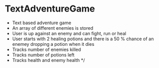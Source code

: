 # TextAdventureGame
* Text based adventure game
* An array of different enemies is stored
* User is up against an enemy and can fight, run or heal
* User starts with 2 healing potions and there is a 50 % chance of an enemey dropping a potion when it dies
* Tracks number of enemies killed
* Tracks number of potions left
* Tracks health and enemy health
 */
